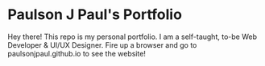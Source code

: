 # Paulson J Paul's Portfolio

Hey there! This repo is my personal portfolio. I am a self-taught, to-be Web Developer & UI/UX Designer. Fire up a browser and go to paulsonjpaul.github.io to see the website!
